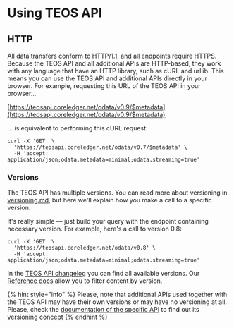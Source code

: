 # Using TEOS API

## HTTP

All data transfers conform to HTTP/1.1, and all endpoints require HTTPS. Because the TEOS API and all additional APIs are HTTP-based, they work with any language that have an HTTP library, such as cURL and urllib. This means you can use the TEOS API and additional APIs directly in your browser. For example, requesting this URL of the TEOS API in your browser...

[https://teosapi.coreledger.net/odata/v0.9/$metadata](https://teosapi.coreledger.net/odata/v0.9/$metadata)

... is equivalent to performing this cURL request:

```
curl -X 'GET' \
  'https://teosapi.coreledger.net/odata/v0.7/$metadata' \
  -H 'accept: application/json;odata.metadata=minimal;odata.streaming=true'
```

### Versions <a href="#versions" id="versions"></a>

The TEOS API has multiple versions. You can read more about versioning in [versioning.md](../using-the-teos-api/versioning.md "mention"), but here we'll explain how you make a call to a specific version.

It's really simple — just build your query with the endpoint containing necessary version. For example, here's a call to version 0.8:

```
curl -X 'GET' \
  'https://teosapi.coreledger.net/odata/v0.8' \
  -H 'accept: application/json;odata.metadata=minimal;odata.streaming=true'
```

In the [TEOS API changelog](../changelog/) you can find all available versions. Our [Reference docs](../reference/) allow you to filter content by version.

{% hint style="info" %}
Please, note that additional APIs used together with the TEOS API may have their own versions or may have no versioning at all. Please, check the [documentation of the specific API](../using-additional-apis-of-teos-platform/) to find out its versioning concept
{% endhint %}
